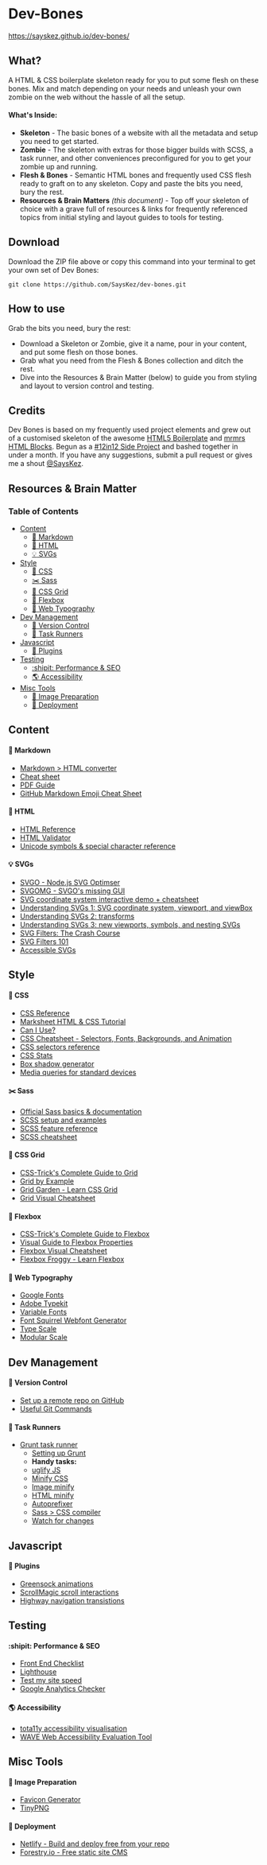 # Dev-Bones
https://sayskez.github.io/dev-bones/

## What?
A HTML & CSS boilerplate skeleton ready for you to put some flesh on these bones. Mix and match depending on your needs and unleash your own zombie on the web without the hassle of all the setup.

#### What's Inside:
- **Skeleton** - The basic bones of a website with all the metadata and setup you need to get started.
- **Zombie** - The skeleton with extras for those bigger builds with SCSS, a task runner, and other conveniences preconfigured for you to get your zombie up and running.
- **Flesh & Bones** - Semantic HTML bones and frequently used CSS flesh ready to graft on to any skeleton. Copy and paste the bits you need, bury the rest.
- **Resources & Brain Matters** *(this document)* -  Top off your skeleton of choice with a grave full of resources & links for frequently referenced topics from initial styling and layout guides to tools for testing.


## Download
Download the ZIP file above or copy this command into your terminal to get your own set of Dev Bones:

`git clone https://github.com/SaysKez/dev-bones.git`

## How to use
Grab the bits you need, bury the rest:
- Download a Skeleton or Zombie, give it a name, pour in your content, and put some flesh on those bones.
- Grab what you need from the Flesh & Bones collection and ditch the rest. 
- Dive into the Resources & Brain Matter (below) to guide you from styling and layout to version control and testing.

## Credits
Dev Bones is based on my frequently used project elements and grew out of a customised skeleton of the awesome [HTML5 Boilerplate](https://html5boilerplate.com/) and [mrmrs HTML Blocks](https://github.com/mrmrs/html). Begun as a [#12in12 Side Project](https://medium.com/@SaysKez/12-in-12-a-year-of-design-37a81940c5d0) and bashed together in under a month. If you have any suggestions, submit a pull request or gives me a shout [@SaysKez](https://twitter.com/SaysKez).

## Resources & Brain Matter
### Table of Contents
  - [Content](#content)
      - [:pencil: Markdown](#pencil-markdown)
      - [:speech_balloon: HTML](#speechballoon-html)
      - [:bulb: SVGs](#bulb-svgs)
  - [Style](#style)
      - [:cherry_blossom: CSS](#cherryblossom-css)
      - [:scissors: Sass](#scissors-sass)
      - [:triangular_ruler: CSS Grid](#triangularruler-css-grid)
      - [:muscle: Flexbox](#muscle-flexbox)
      - [:musical_score: Web Typography](#musicalscore-web-typography)
  - [Dev Management](#dev-management)
      - [:construction: Version Control](#construction-version-control)
      - [:runner: Task Runners](#runner-task-runners)
  - [Javascript](#javascript)
      - [:electric_plug: Plugins](#electricplug-plugins)
  - [Testing](#testing)
      - [:shipit: Performance & SEO](#shipit-performance--seo)
      - [:earth_americas: Accessibility](#earthamericas-accessibility)
  - [Misc Tools](#misc-tools)
      - [:space_invader: Image Preparation](#spaceinvader-image-preparation)
      - [:rocket: Deployment](#rocket-deployment)

## Content
#### :pencil: Markdown
- [Markdown > HTML converter](https://daringfireball.net/projects/markdown/dingus)
- [Cheat sheet](https://www.markdownguide.org/cheat-sheet/)
- [PDF Guide](https://guides.github.com/pdfs/markdown-cheatsheet-online.pdf)
- [GitHub Markdown Emoji Cheat Sheet](https://gist.github.com/rxaviers/7360908)

#### :speech_balloon: HTML
- [HTML Reference](https://htmlreference.io/)
- [HTML Validator](https://validator.w3.org/)
- [Unicode symbols & special character reference](https://www.toptal.com/designers/htmlarrows/)

#### :bulb: SVGs
- [SVGO - Node.js SVG Optimser](https://github.com/svg/svgo)
- [SVGOMG - SVGO's missing GUI](https://jakearchibald.github.io/svgomg/)
- [SVG coordinate system interactive demo + cheatsheet](https://www.sarasoueidan.com/demos/interactive-svg-coordinate-system/)
- [Understanding SVGs 1: SVG coordinate system, viewport, and viewBox](https://www.sarasoueidan.com/blog/svg-coordinate-systems/)
- [Understanding SVGs 2: transforms](https://www.sarasoueidan.com/blog/svg-transformations/)
- [Understanding SVGs 3: new viewports, symbols, and nesting SVGs](https://www.sarasoueidan.com/blog/nesting-svgs/)
- [SVG Filters: The Crash Course](https://www.sarasoueidan.com/blog/svg-filters/)
- [SVG Filters 101](https://www.sarasoueidan.com/blog/svg-filters-101/)
- [Accessible SVGs](https://css-tricks.com/accessible-svgs/)

## Style
#### :cherry_blossom: CSS
- [CSS Reference](https://cssreference.io/)
- [Marksheet HTML & CSS Tutorial](https://marksheet.io/)
- [Can I Use?](https://caniuse.com/)
- [CSS Cheatsheet - Selectors, Fonts, Backgrounds, and Animation](https://devhints.io/css)
- [CSS selectors reference](https://css-tricks.com/almanac/selectors/)
- [CSS Stats](https://cssstats.com/)
- [Box shadow generator](https://www.cssmatic.com/box-shadow)
- [Media queries for standard devices](https://css-tricks.com/snippets/css/media-queries-for-standard-devices/)

#### :scissors: Sass
- [Official Sass basics & documentation](https://sass-lang.com/guide)
- [SCSS setup and examples](https://gist.github.com/hofmannsven/b219051467f86f2ac469)
- [SCSS feature reference](https://dev.to/finallynero/scss-cheatsheet-7g6)
- [SCSS cheatsheet](https://devhints.io/sass)

#### :triangular_ruler: CSS Grid
- [CSS-Trick's Complete Guide to Grid](https://css-tricks.com/snippets/css/complete-guide-grid/)
- [Grid by Example](https://gridbyexample.com/)
- [Grid Garden - Learn CSS Grid](https://cssgridgarden.com/)
- [Grid Visual Cheatsheet](http://grid.malven.co/)

#### :muscle: Flexbox
- [CSS-Trick's Complete Guide to Flexbox](https://css-tricks.com/snippets/css/a-guide-to-flexbox/)
- [Visual Guide to Flexbox Properties](https://scotch.io/tutorials/a-visual-guide-to-css3-flexbox-properties)
- [Flexbox Visual Cheatsheet](http://flexbox.malven.co/)
- [Flexbox Froggy - Learn Flexbox](https://flexboxfroggy.com/)

#### :musical_score: Web Typography
- [Google Fonts](https://fonts.google.com/)
- [Adobe Typekit](https://fonts.adobe.com/typekit)
- [Variable Fonts](https://v-fonts.com/)
- [Font Squirrel Webfont Generator](https://www.fontsquirrel.com/tools/webfont-generator)
- [Type Scale](https://type-scale.com/)
- [Modular Scale](https://www.modularscale.com/)

## Dev Management
#### :construction: Version Control
- [Set up a remote repo on GitHub](https://help.github.com/en/articles/adding-an-existing-project-to-github-using-the-command-line)
- [Useful Git Commands](https://github.com/SaysKez/UsefulGitCommands)

#### :runner: Task Runners
- [Grunt task runner](https://gruntjs.com/)
	- [Setting up Grunt](https://24ways.org/2013/grunt-is-not-weird-and-hard/)
	- **Handy tasks:**
	- [uglify JS](https://github.com/gruntjs/grunt-contrib-uglify)
	- [Minify CSS](https://www.npmjs.com/package/grunt-contrib-cssmin)
	- [Image minify](https://www.npmjs.com/package/grunt-contrib-imagemin)
	- [HTML minify](https://www.npmjs.com/package/grunt-contrib-htmlmin)
	- [Autoprefixer](https://github.com/nDmitry/grunt-postcss)
	- [Sass > CSS compiler](https://github.com/gruntjs/grunt-contrib-sass)
	- [Watch for changes](https://github.com/gruntjs/grunt-contrib-watch)

## Javascript
#### :electric_plug: Plugins
- [Greensock animations](https://greensock.com/)
- [ScrollMagic scroll interactions](https://scrollmagic.io/)
- [Highway navigation transistions](https://highway.js.org/)

## Testing
#### :shipit: Performance & SEO
- [Front End Checklist](https://github.com/thedaviddias/Front-End-Checklist)
- [Lighthouse](https://github.com/GoogleChrome/lighthouse)
- [Test my site speed](https://www.thinkwithgoogle.com/intl/en-gb/feature/testmysite)
- [Google Analytics Checker](http://www.gachecker.com/)

#### :earth_americas: Accessibility
- [tota11y accessibility visualisation](https://khan.github.io/tota11y/)
- [WAVE Web Accessibility Evaluation Tool](http://wave.webaim.org/)

## Misc Tools
#### :space_invader: Image Preparation
- [Favicon Generator](https://realfavicongenerator.net/)
- [TinyPNG](https://tinypng.com/)

#### :rocket: Deployment
- [Netlify - Build and deploy free from your repo](https://www.netlify.com/)
- [Forestry.io - Free static site CMS](https://forestry.io/)
